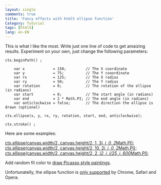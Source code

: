 ```yaml
---
layout: single
comments: true
title: 'Fancy effects with html5 ellipse function'
Category: Tutorial
tags: [html5]
lang: en-EN
---
```


This is what I like the most. Write just one line of code to get amaizing results. Experiment on your own, just change the following parameters:

```html5
ctx.beginPath() ;

    var x             = 150;         // The X coordinate
    var y             = 75;          // The Y cooordinate
    var rx            = 125;         // The X radius
    var ry            = 50;          // The Y radius
    var rotation      = 0;           // The rotation of the ellipse (in radians)
    var start         = 0;           // The start angle (in radians)
    var end           = 2 * Math.PI; // The end angle (in radians)
    var anticlockwise = false;       // The direction the ellipse is drawn (optional)
    
ctx.ellipse(x, y, rx, ry, rotation, start, end, anticlockwise);

ctx.stroke() ;
```

Here are some examples: 

[ctx.ellipse(canvas.width/2, canvas.height/2, 1, 3*i, i, 0, 2*Math.PI);](https://solipsyzm.pl/demo/index.html) 
[ctx.ellipse(canvas.width/2, canvas.height/2, 10, 2*i, i, 0, 2*Math.PI);](https://solipsyzm.pl/demo/index2.html)
[ctx.ellipse(canvas.width/2, canvas.height/2, 2, i*2, i, i/25, i, 600*Math.PI);](https://solipsyzm.pl/demo/index6.html) 

Add random fil color to [draw Picasso style paintings](https://solipsyzm.pl/demo/index10.html).

Unfortunatelly, the ellipse function is [only supported](http://caniuse.com/#search=ellipse) by Chrome, Safari and Opera. 
